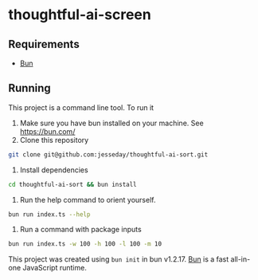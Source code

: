 # thoughtful-ai-screen

## Requirements

- [Bun](https://bun.com/)

## Running

This project is a command line tool.  To run it

1. Make sure you have bun installed on your machine. See <https://bun.com/>
1. Clone this repository

```bash
git clone git@github.com:jesseday/thoughtful-ai-sort.git
```

1. Install dependencies

```bash
cd thoughtful-ai-sort && bun install
```

1. Run the help command to orient yourself.

```bash
bun run index.ts --help
```

1. Run a command with package inputs

```bash
bun run index.ts -w 100 -h 100 -l 100 -m 10
```

This project was created using `bun init` in bun v1.2.17. [Bun](https://bun.sh) is a fast all-in-one JavaScript runtime.
